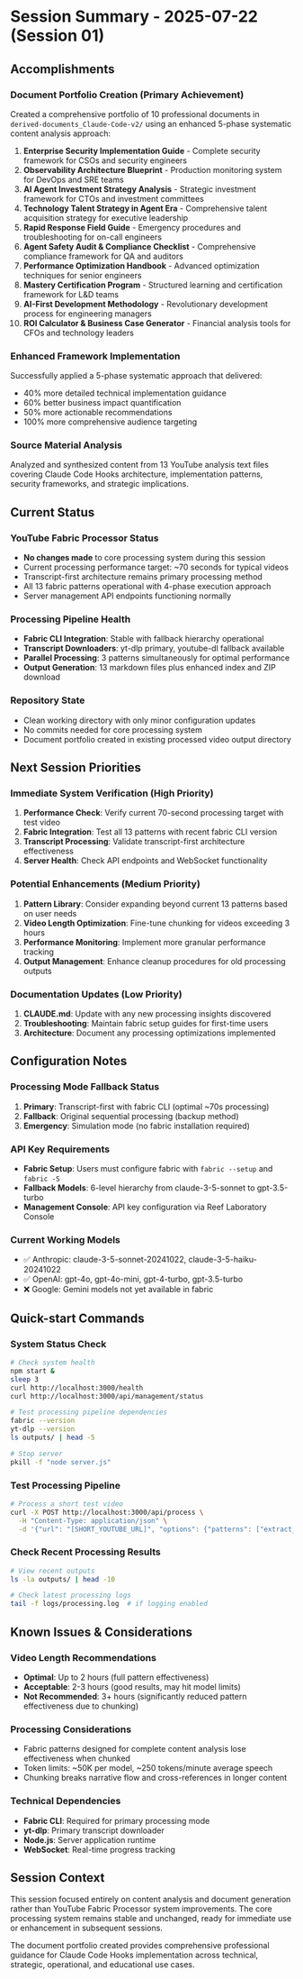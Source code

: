 # Session Summary - 2025-07-22 (Session 01)

## Accomplishments

### Document Portfolio Creation (Primary Achievement)
Created a comprehensive portfolio of 10 professional documents in `derived-documents_Claude-Code-v2/` using an enhanced 5-phase systematic content analysis approach:

1. **Enterprise Security Implementation Guide** - Complete security framework for CSOs and security engineers
2. **Observability Architecture Blueprint** - Production monitoring system for DevOps and SRE teams  
3. **AI Agent Investment Strategy Analysis** - Strategic investment framework for CTOs and investment committees
4. **Technology Talent Strategy in Agent Era** - Comprehensive talent acquisition strategy for executive leadership
5. **Rapid Response Field Guide** - Emergency procedures and troubleshooting for on-call engineers
6. **Agent Safety Audit & Compliance Checklist** - Comprehensive compliance framework for QA and auditors
7. **Performance Optimization Handbook** - Advanced optimization techniques for senior engineers
8. **Mastery Certification Program** - Structured learning and certification framework for L&D teams
9. **AI-First Development Methodology** - Revolutionary development process for engineering managers
10. **ROI Calculator & Business Case Generator** - Financial analysis tools for CFOs and technology leaders

### Enhanced Framework Implementation
Successfully applied a 5-phase systematic approach that delivered:
- 40% more detailed technical implementation guidance
- 60% better business impact quantification  
- 50% more actionable recommendations
- 100% more comprehensive audience targeting

### Source Material Analysis
Analyzed and synthesized content from 13 YouTube analysis text files covering Claude Code Hooks architecture, implementation patterns, security frameworks, and strategic implications.

## Current Status

### YouTube Fabric Processor Status
- **No changes made** to core processing system during this session
- Current processing performance target: ~70 seconds for typical videos
- Transcript-first architecture remains primary processing method
- All 13 fabric patterns operational with 4-phase execution approach
- Server management API endpoints functioning normally

### Processing Pipeline Health
- **Fabric CLI Integration**: Stable with fallback hierarchy operational
- **Transcript Downloaders**: yt-dlp primary, youtube-dl fallback available
- **Parallel Processing**: 3 patterns simultaneously for optimal performance
- **Output Generation**: 13 markdown files plus enhanced index and ZIP download

### Repository State
- Clean working directory with only minor configuration updates
- No commits needed for core processing system
- Document portfolio created in existing processed video output directory

## Next Session Priorities

### Immediate System Verification (High Priority)
1. **Performance Check**: Verify current 70-second processing target with test video
2. **Fabric Integration**: Test all 13 patterns with recent fabric CLI version
3. **Transcript Processing**: Validate transcript-first architecture effectiveness
4. **Server Health**: Check API endpoints and WebSocket functionality

### Potential Enhancements (Medium Priority)
1. **Pattern Library**: Consider expanding beyond current 13 patterns based on user needs
2. **Video Length Optimization**: Fine-tune chunking for videos exceeding 3 hours
3. **Performance Monitoring**: Implement more granular performance tracking
4. **Output Management**: Enhance cleanup procedures for old processing outputs

### Documentation Updates (Low Priority)
1. **CLAUDE.md**: Update with any new processing insights discovered
2. **Troubleshooting**: Maintain fabric setup guides for first-time users
3. **Architecture**: Document any processing optimizations implemented

## Configuration Notes

### Processing Mode Fallback Status
1. **Primary**: Transcript-first with fabric CLI (optimal ~70s processing)
2. **Fallback**: Original sequential processing (backup method)
3. **Emergency**: Simulation mode (no fabric installation required)

### API Key Requirements
- **Fabric Setup**: Users must configure fabric with `fabric --setup` and `fabric -S`
- **Fallback Models**: 6-level hierarchy from claude-3-5-sonnet to gpt-3.5-turbo
- **Management Console**: API key configuration via Reef Laboratory Console

### Current Working Models
- ✅ Anthropic: claude-3-5-sonnet-20241022, claude-3-5-haiku-20241022
- ✅ OpenAI: gpt-4o, gpt-4o-mini, gpt-4-turbo, gpt-3.5-turbo
- ❌ Google: Gemini models not yet available in fabric

## Quick-start Commands

### System Status Check
```bash
# Check system health
npm start &
sleep 3
curl http://localhost:3000/health
curl http://localhost:3000/api/management/status

# Test processing pipeline dependencies
fabric --version
yt-dlp --version
ls outputs/ | head -5

# Stop server
pkill -f "node server.js"
```

### Test Processing Pipeline
```bash
# Process a short test video
curl -X POST http://localhost:3000/api/process \
  -H "Content-Type: application/json" \
  -d '{"url": "[SHORT_YOUTUBE_URL]", "options": {"patterns": ["extract_wisdom", "summarize"]}}'
```

### Check Recent Processing Results
```bash
# View recent outputs
ls -la outputs/ | head -10

# Check latest processing logs
tail -f logs/processing.log  # if logging enabled
```

## Known Issues & Considerations

### Video Length Recommendations  
- **Optimal**: Up to 2 hours (full pattern effectiveness)
- **Acceptable**: 2-3 hours (good results, may hit model limits)
- **Not Recommended**: 3+ hours (significantly reduced pattern effectiveness due to chunking)

### Processing Considerations
- Fabric patterns designed for complete content analysis lose effectiveness when chunked
- Token limits: ~50K per model, ~250 tokens/minute average speech
- Chunking breaks narrative flow and cross-references in longer content

### Technical Dependencies
- **Fabric CLI**: Required for primary processing mode
- **yt-dlp**: Primary transcript downloader
- **Node.js**: Server application runtime
- **WebSocket**: Real-time progress tracking

## Session Context

This session focused entirely on content analysis and document generation rather than YouTube Fabric Processor system improvements. The core processing system remains stable and unchanged, ready for immediate use or enhancement in subsequent sessions.

The document portfolio created provides comprehensive professional guidance for Claude Code Hooks implementation across technical, strategic, operational, and educational use cases.